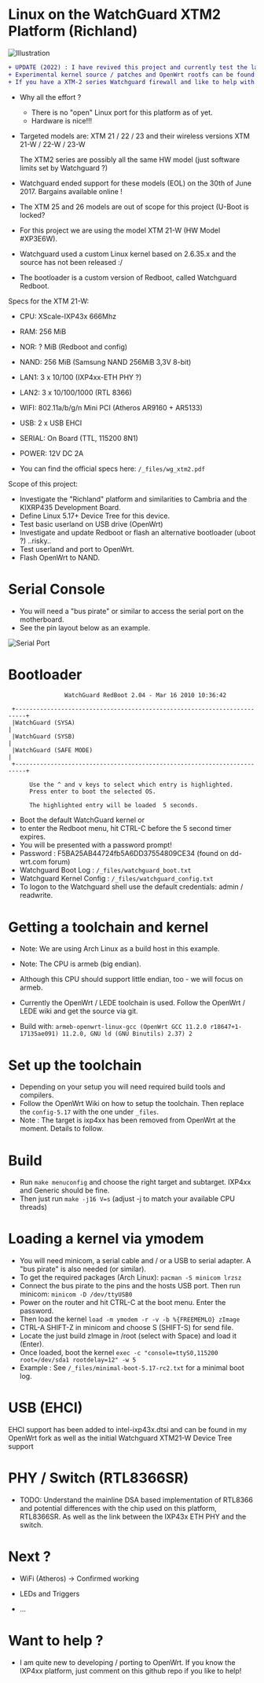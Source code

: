 # Linux on the WatchGuard XTM2 Platform (Richland)

![Illustration](https://github.com/greguu/linux_kernel_xtm2_richland/blob/master/_files/XTM-2-rearview.jpg)

```diff
+ UPDATE (2022) : I have revived this project and currently test the latest kernel 5.17-rc4 on the XTM21.
+ Experimental kernel source / patches and OpenWrt rootfs can be found in the seperate OpenWrt fork.
+ If you have a XTM-2 series Watchguard firewall and like to help with Kernel or Openwrt development, let me know!
```

- Why all the effort ? 
	-	There is no "open" Linux port for this platform as of yet.
	-	Hardware is nice!!!
	
- Targeted models are:
	XTM 21 / 22 / 23 and their wireless versions XTM 21-W / 22-W / 23-W

	The XTM2 series are possibly all the same HW model (just software limits set by Watchguard ?)
	
- Watchguard ended support for these models (EOL) on the 30th of June 2017. Bargains available online !
- The XTM 25 and 26 models are out of scope for this project (U-Boot is locked?
- For this project we are using the model XTM 21-W (HW Model #XP3E6W).
- Watchguard used a custom Linux kernel based on 2.6.35.x and the source has not been released :/
- The bootloader is a custom version of Redboot, called Watchguard Redboot.

Specs for the XTM 21-W:

- CPU: XScale-IXP43x 666Mhz
- RAM: 256 MiB
- NOR: ? MiB (Redboot and config)
- NAND: 256 MiB (Samsung NAND 256MiB 3,3V 8-bit)
- LAN1: 3 x 10/100 (IXP4xx-ETH PHY ?)
- LAN2: 3 x 10/100/1000 (RTL 8366)
- WIFI: 802.11a/b/g/n Mini PCI (Atheros AR9160 + AR5133)
- USB: 2 x USB EHCI
- SERIAL: On Board (TTL, 115200 8N1)
- POWER: 12V DC 2A

- You can find the official specs here:  ```/_files/wg_xtm2.pdf```

Scope of this project:

- Investigate the "Richland" platform and similarities to Cambria and the KIXRP435 Development Board.
- Define Linux 5.17+ Device Tree for this device.
- Test basic userland on USB drive (OpenWrt)
- Investigate and update Redboot or flash an alternative bootloader (uboot ?) ..risky..
- Test userland and port to OpenWrt.
- Flash OpenWrt to NAND.


# Serial Console

- You will need a "bus pirate" or similar to access the serial port on the motherboard.
- See the pin layout below as an example.

![Serial Port](https://github.com/greguu/linux_kernel_xtm2_richland/blob/master/_files/board_pin.png)


# Bootloader
```
                WatchGuard RedBoot 2.04 - Mar 16 2010 10:36:42

 +-------------------------------------------------------------------------+
 |WatchGuard (SYSA)                                                        |
 |WatchGuard (SYSB)                                                        |
 |WatchGuard (SAFE MODE)                                                   |
 +-------------------------------------------------------------------------+

      Use the ^ and v keys to select which entry is highlighted.
      Press enter to boot the selected OS.

      The highlighted entry will be loaded  5 seconds.
```
- Boot the default WatchGuard kernel or
- to enter the Redboot menu, hit CTRL-C before the 5 second timer expires.
- You will be presented with a password prompt!
- Password : F5BA25AB44724fb5A6DD37554809CE34 (found on dd-wrt.com forum)
- Watchguard Boot Log : ```/_files/watchguard_boot.txt```
- Watchguard Kernel Config : ```/_files/watchguard_config.txt```
- To logon to the Watchguard shell use the default credentials: admin / readwrite.

# Getting a toolchain and kernel

- Note: We are using Arch Linux as a build host in this example.
- Note: The CPU is armeb (big endian).
- Although this CPU should support little endian, too - we will focus on armeb.
- Currently the OpenWrt / LEDE toolchain is used. Follow the OpenWrt / LEDE wiki and get the source via git.

- Build with:  ```armeb-openwrt-linux-gcc (OpenWrt GCC 11.2.0 r18647+1-17135ae091) 11.2.0, GNU ld (GNU Binutils) 2.37) 2```


# Set up the toolchain

- Depending on your setup you will need required build tools and compilers.
- Follow the OpenWrt Wiki on how to setup the toolchain. Then replace the ```config-5.17``` with the one under ```_files```.
- Note : The target is ixp4xx has been removed from OpenWrt at the moment. Details to follow.


# Build

- Run ```make menuconfig``` and choose the right target and subtarget. IXP4xx and Generic should be fine.
- Then just run ```make -j16 V=s``` (adjust -j to match your available CPU threads)


# Loading a kernel via ymodem

- You will need minicom, a serial cable and / or a USB to serial adapter. A "bus pirate" is also needed (or similar).
- To get the required packages (Arch Linux): ```pacman -S minicom lrzsz```
- Connect the bus pirate to the pins and the hosts USB port. Then run minicom: ```minicom -D /dev/ttyUSB0```
- Power on the router and hit CTRL-C at the boot menu. Enter the password.
- Then load the kernel ```load -m ymodem -r -v -b %{FREEMEMLO} zImage```
- CTRL-A SHIFT-Z in minicom and choose S (SHIFT-S) for send file.
- Locate the just build zImage in /root (select with Space) and load it (Enter).
- Once loaded, boot the kernel ```exec -c "console=ttyS0,115200 root=/dev/sda1 rootdelay=12" -w 5```
- Example : See ```/_files/minimal-boot-5.17-rc2.txt``` for a minimal boot log.


# USB (EHCI)

EHCI support has been added to intel-ixp43x.dtsi and can be found in my OpenWrt fork as well as the initial Watchguard XTM21-W Device Tree support

# PHY / Switch (RTL8366SR)

- TODO: Understand the mainline DSA based implementation of RTL8366 and potential differences with the chip used on this platform, RTL8366SR. As well as the link between the IXP43x ETH PHY and the switch.

# Next ?

- WiFi (Atheros) -> Confirmed working 

- LEDs and Triggers

- ...

# Want to help ? 

- I am quite new to developing / porting to OpenWrt. If you know the IXP4xx platform, just comment on this github repo if you like to help!





